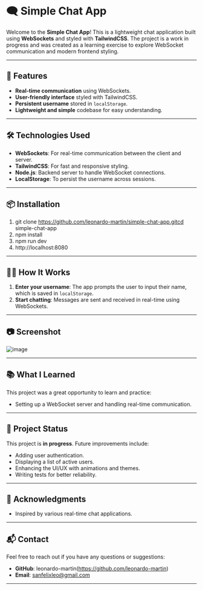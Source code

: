 # 🗨️ Simple Chat App

Welcome to the **Simple Chat App**! This is a lightweight chat application built using **WebSockets** and styled with **TailwindCSS**. The project is a work in progress and was created as a learning exercise to explore WebSocket communication and modern frontend styling.

---

## 🚀 Features

- **Real-time communication** using WebSockets.
- **User-friendly interface** styled with TailwindCSS.
- **Persistent username** stored in `localStorage`.
- **Lightweight and simple** codebase for easy understanding.

---

## 🛠️ Technologies Used

- **WebSockets**: For real-time communication between the client and server.
- **TailwindCSS**: For fast and responsive styling.
- **Node.js**: Backend server to handle WebSocket connections.
- **LocalStorage**: To persist the username across sessions.

---

## 📦 Installation

1. git clone https://github.com/leonardo-martin/simple-chat-app.gitcd simple-chat-app
1. npm install
1. npm run dev
1. http://localhost:8080

---

## 🧑‍💻 How It Works

1. **Enter your username**: The app prompts the user to input their name, which is saved in `localStorage`.
1. **Start chatting**: Messages are sent and received in real-time using WebSockets.

---

## 📷 Screenshot

![image](https://github.com/user-attachments/assets/e8b00bb4-c11f-4f9e-9524-5deb6d52e30a)

---

## 📚 What I Learned

This project was a great opportunity to learn and practice:

- Setting up a WebSocket server and handling real-time communication.

---

## 🚧 Project Status

This project is **in progress**. Future improvements include:

- Adding user authentication.
- Displaying a list of active users.
- Enhancing the UI/UX with animations and themes.
- Writing tests for better reliability.

---

## 🌟 Acknowledgments

- Inspired by various real-time chat applications.

---

## 📬 Contact

Feel free to reach out if you have any questions or suggestions:

- **GitHub**: leonardo-martin(https://github.com/leonardo-martin)
- **Email**: sanfelixleo@gmail.com

---

<br>
